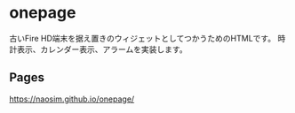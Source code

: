 # onepage
古いFire HD端末を据え置きのウィジェットとしてつかうためのHTMLです。
時計表示、カレンダー表示、アラームを実装します。

## Pages
https://naosim.github.io/onepage/
